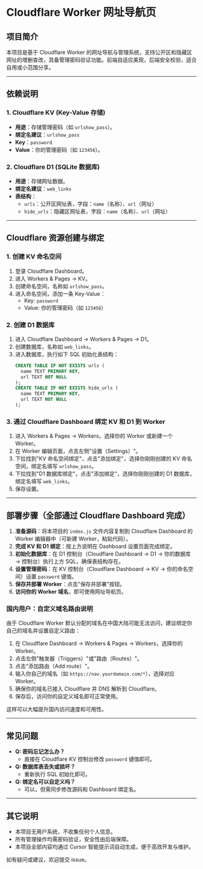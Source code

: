 # Cloudflare Worker 网址导航页

## 项目简介

本项目是基于 Cloudflare Worker 的网址导航与管理系统，支持公开区和隐藏区网址的增删查改，具备管理密码验证功能。前端自适应美观，后端安全校验，适合自用或小范围分享。

---

## 依赖说明

### 1. Cloudflare KV (Key-Value 存储)
- **用途**：存储管理密码（如 `urlshow_pass`）。
- **绑定名建议**：`urlshow_pass`
- **Key**：`password`
- **Value**：你的管理密码（如 `123456`）。

### 2. Cloudflare D1 (SQLite 数据库)
- **用途**：存储网址数据。
- **绑定名建议**：`web_links`
- **表结构**：
  - `urls`：公开区网址表，字段：`name`（名称）、`url`（网址）
  - `hide_urls`：隐藏区网址表，字段：`name`（名称）、`url`（网址）

---

## Cloudflare 资源创建与绑定

### 1. 创建 KV 命名空间
1. 登录 Cloudflare Dashboard。
2. 进入 Workers & Pages → KV。
3. 创建命名空间，名称如 `urlshow_pass`。
4. 进入命名空间，添加一条 Key-Value：
   - Key: `password`
   - Value: 你的管理密码（如 `123456`）

### 2. 创建 D1 数据库
1. 进入 Cloudflare Dashboard → Workers & Pages → D1。
2. 创建数据库，名称如 `web_links`。
3. 进入数据库，执行如下 SQL 初始化表结构：
   ```sql
   CREATE TABLE IF NOT EXISTS urls (
     name TEXT PRIMARY KEY,
     url TEXT NOT NULL
   );
   CREATE TABLE IF NOT EXISTS hide_urls (
     name TEXT PRIMARY KEY,
     url TEXT NOT NULL
   );
   ```

### 3. 通过 Cloudflare Dashboard 绑定 KV 和 D1 到 Worker
1. 进入 Workers & Pages → Workers，选择你的 Worker 或新建一个 Worker。
2. 在 Worker 编辑页面，点击左侧"设置（Settings）"。
3. 下拉找到"KV 命名空间绑定"，点击"添加绑定"，选择你刚刚创建的 KV 命名空间，绑定名填写 `urlshow_pass`。
4. 下拉找到"D1 数据库绑定"，点击"添加绑定"，选择你刚刚创建的 D1 数据库，绑定名填写 `web_links`。
5. 保存设置。

---

## 部署步骤（全部通过 Cloudflare Dashboard 完成）

1. **准备源码**：将本项目的 `index.js` 文件内容复制到 Cloudflare Dashboard 的 Worker 编辑器中（可新建 Worker，粘贴代码）。
2. **完成 KV 和 D1 绑定**：按上方说明在 Dashboard 设置页面完成绑定。
3. **初始化数据库**：在 D1 控制台（Cloudflare Dashboard → D1 → 你的数据库 → 控制台）执行上方 SQL，确保表结构存在。
4. **设置管理密码**：在 KV 控制台（Cloudflare Dashboard → KV → 你的命名空间）设置 `password` 键值。
5. **保存并部署 Worker**：点击"保存并部署"按钮。
6. **访问你的 Worker 域名**，即可使用网址导航页。

### 国内用户：自定义域名路由说明

由于 Cloudflare Worker 默认分配的域名在中国大陆可能无法访问，建议绑定你自己的域名并设置自定义路由：

1. 在 Cloudflare Dashboard → Workers & Pages → Workers，选择你的 Worker。
2. 点击左侧"触发器（Triggers）"或"路由（Routes）"。
3. 点击"添加路由（Add route）"。
4. 输入你自己的域名（如 `https://nav.yourdomain.com/*`），选择对应 Worker。
5. 确保你的域名已接入 Cloudflare 并 DNS 解析到 Cloudflare。
6. 保存后，访问你的自定义域名即可正常使用。

这样可以大幅提升国内访问速度和可用性。

---

## 常见问题

- **Q: 密码忘记怎么办？**
  - 直接在 Cloudflare KV 控制台修改 `password` 键值即可。
- **Q: 数据库表丢失或损坏？**
  - 重新执行 SQL 初始化即可。
- **Q: 绑定名可以自定义吗？**
  - 可以，但需同步修改源码和 Dashboard 绑定名。

---

## 其它说明
- 本项目无用户系统，不收集任何个人信息。
- 所有管理操作均需密码验证，安全性由后端保障。
- 本项目全部内容均通过 Cursor 智能提示词自动生成，便于高效开发与维护。

如有疑问或建议，欢迎提交 issue。 
